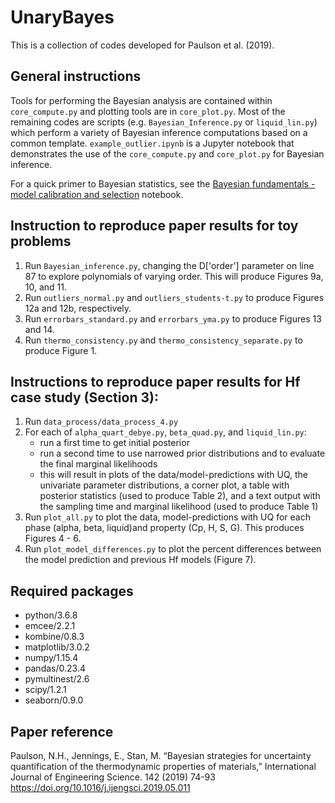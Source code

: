# UnaryBayes
This is a collection of codes developed for Paulson et al. (2019).

## General instructions
Tools for performing the Bayesian analysis are contained within `core_compute.py` and plotting tools are in `core_plot.py`. Most of the remaining codes are scripts (e.g. `Bayesian_Inference.py` or `liquid_lin.py`) which perform a variety of Bayesian inference computations based on a common template. `example_outlier.ipynb` is a Jupyter notebook that demonstrates the use of the `core_compute.py` and `core_plot.py` for Bayesian inference.

For a quick primer to Bayesian statistics, see the [Bayesian fundamentals - model calibration and selection](https://github.com/npaulson/Bayesian-statistics-notebooks/blob/master/Bayesian%20fundamentals%20-%20model%20calibration%20and%20selection.ipynb) notebook.

## Instruction to reproduce paper results for toy problems
1. Run `Bayesian_inference.py`, changing the D['order'] parameter on line 87 to explore polynomials of varying order. This will produce Figures 9a, 10, and 11.
2. Run `outliers_normal.py` and `outliers_students-t.py` to produce Figures 12a and 12b, respectively.
3. Run `errorbars_standard.py` and `errorbars_yma.py` to produce Figures 13 and 14.
4. Run `thermo_consistency.py` and `thermo_consistency_separate.py` to produce Figure 1.

## Instructions to reproduce paper results for Hf case study (Section 3):
1. Run `data_process/data_process_4.py`
2. For each of `alpha_quart_debye.py`, `beta_quad.py`, and `liquid_lin.py`:
    * run a first time to get initial posterior
	* run a second time to use narrowed prior distributions and to evaluate the final marginal likelihoods
	* this will result in plots of the data/model-predictions with UQ, the univariate parameter distributions, a corner plot, a table with posterior statistics (used to produce Table 2), and a text output with the sampling time and marginal likelihood (used to produce Table 1)
3. Run `plot_all.py` to plot the data, model-predictions with UQ for each phase (alpha, beta, liquid)and property (Cp, H, S, G). This produces Figures 4 - 6.
4. Run `plot_model_differences.py` to plot the percent differences between the model prediction and previous Hf models (Figure 7).

## Required packages
* python/3.6.8
* emcee/2.2.1
* kombine/0.8.3
* matplotlib/3.0.2
* numpy/1.15.4
* pandas/0.23.4
* pymultinest/2.6
* scipy/1.2.1
* seaborn/0.9.0

## Paper reference
Paulson, N.H., Jennings, E., Stan, M. “Bayesian strategies for uncertainty quantification of the thermodynamic properties of materials,” International Journal of Engineering Science. 142 (2019) 74-93 https://doi.org/10.1016/j.ijengsci.2019.05.011
